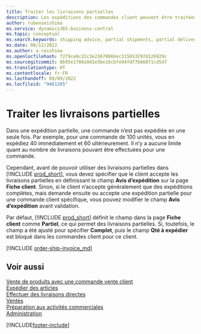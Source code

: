 ```yaml
---
title: Traiter les livraisons partielles
description: Les expéditions des commandes client peuvent être traitées dans Business Central avec des expéditions partielles à l’aide des champs Avis d’expédition et Quantité à expédier.
author: rubenseishima
ms.service: dynamics365-business-central
ms.topic: conceptual
ms.search.keywords: shipping advice, partial shipments, partial deliveries, trade, customer sales order
ms.date: 08/12/2022
ms.author: a-reishima
ms.openlocfilehash: f279ce6c22c3e2167006bec315b53297d126929c
ms.sourcegitcommit: 8b95e1700a9d1e5be16cbfe94fdf7b660f1cd5d7
ms.translationtype: HT
ms.contentlocale: fr-FR
ms.lasthandoff: 09/09/2022
ms.locfileid: "9461265"
---
```

# <a name="process-partial-shipments"></a>Traiter les livraisons partielles

Dans une expédition partielle, une commande n’est pas expédiée en une seule fois. Par exemple, pour une commande de 100 unités, vous en expédiez 40 immédiatement et 60 ultérieurement. Il n’y a aucune limite quant au nombre de livraisons pouvant être effectuées pour une commande.

Cependant, avant de pouvoir utiliser des livraisons partielles dans [!INCLUDE [prod_short](includes/prod_short.md)], vous devez spécifier que le client accepte les livraisons partielles en définissant le champ **Avis d’expédition** sur la page **Fiche client**. Sinon, si le client n’accepte généralement que des expéditions complètes, mais demande ensuite ou accepte une expédition partielle pour une commande client spécifique, vous pouvez modifier le champ **Avis d’expédition** avant validation.

Par défaut, [!INCLUDE [prod_short](includes/prod_short.md)] définit le champ dans la page **Fiche client** comme **Partiel**, ce qui permet des livraisons partielles. Si, toutefois, le champ a été ajusté pour spécifier **Complet**, puis le champ **Qté à expédier** est bloqué dans les commandes client pour ce client.

[!INCLUDE [order-ship-invoice_md](includes/order-ship-invoice.md)]

## <a name="see-also"></a>Voir aussi

[Vente de produits avec une commande vente client](sales-how-sell-products.md)  
[Expédier des articles](warehouse-how-ship-items.md)  
[Effectuer des livraisons directes](sales-how-drop-shipment.md)  
[Ventes](sales-manage-sales.md)  
[Préparation aux activités commerciales](ui-get-ready-business.md)  
[Administration](admin-setup-and-administration.md)  

[!INCLUDE[footer-include](includes/footer-banner.md)]
